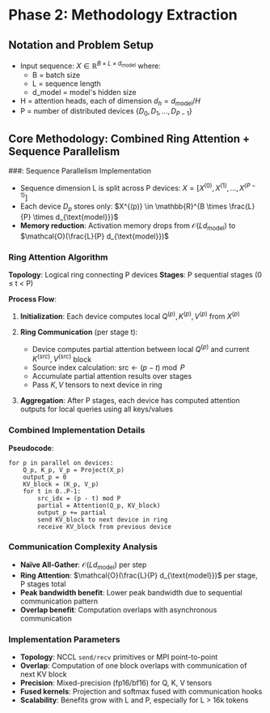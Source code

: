 # Phase 2: Methodology Extraction

## Notation and Problem Setup
- Input sequence: $X \in \mathbb{R}^{B \times L \times d_{\text{model}}}$ where:
  - B = batch size
  - L = sequence length
  - d_model = model's hidden size
- H = attention heads, each of dimension $d_h = d_{\text{model}} / H$
- P = number of distributed devices $\{D_0, D_1, \dots, D_{P-1}\}$

## Core Methodology: Combined Ring Attention + Sequence Parallelism

###: Sequence Parallelism Implementation
- Sequence dimension L is split across P devices: $X = [X^{(0)}, X^{(1)}, \dots, X^{(P-1)}]$
- Each device $D_p$ stores only: $X^{(p)} \in \mathbb{R}^{B \times \frac{L}{P} \times d_{\text{model}}}$  
- **Memory reduction**: Activation memory drops from $\mathcal{O}(L d_{\text{model}})$ to $\mathcal{O}(\frac{L}{P} d_{\text{model}})$

### Ring Attention Algorithm
**Topology**: Logical ring connecting P devices
**Stages**: P sequential stages (0 ≤ t < P)

**Process Flow**:
1. **Initialization**: Each device computes local $Q^{(p)}, K^{(p)}, V^{(p)}$ from $X^{(p)}$

2. **Ring Communication** (per stage t):
   - Device computes partial attention between local $Q^{(p)}$ and current $K^{(src)}, V^{(src)}$ block
   - Source index calculation: $\text{src} \leftarrow (p - t) \bmod P$
   - Accumulate partial attention results over stages
   - Pass $K, V$ tensors to next device in ring

3. **Aggregation**: After P stages, each device has computed attention outputs for local queries using all keys/values

### Combined Implementation Details

**Pseudocode**:
```
for p in parallel on devices:
    Q_p, K_p, V_p = Project(X_p)
    output_p = 0
    KV_block = (K_p, V_p)
    for t in 0..P-1:
        src_idx = (p - t) mod P
        partial = Attention(Q_p, KV_block)
        output_p += partial
        send KV_block to next device in ring
        receive KV_block from previous device
```

### Communication Complexity Analysis
- **Naïve All-Gather**: $\mathcal{O}(L d_{\text{model}})$ per step
- **Ring Attention**: $\mathcal{O}(\frac{L}{P} d_{\text{model}})$ per stage, P stages total
- **Peak bandwidth benefit**: Lower peak bandwidth due to sequential communication pattern
- **Overlap benefit**: Computation overlaps with asynchronous communication

### Implementation Parameters
- **Topology**: NCCL `send/recv` primitives or MPI point-to-point
- **Overlap**: Computation of one block overlaps with communication of next KV block
- **Precision**: Mixed-precision (fp16/bf16) for Q, K, V tensors
- **Fused kernels**: Projection and softmax fused with communication hooks
- **Scalability**: Benefits grow with L and P, especially for L > 16k tokens